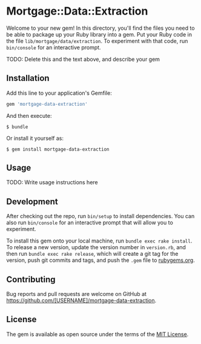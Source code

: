 # Mortgage::Data::Extraction

Welcome to your new gem! In this directory, you'll find the files you need to be able to package up your Ruby library into a gem. Put your Ruby code in the file `lib/mortgage/data/extraction`. To experiment with that code, run `bin/console` for an interactive prompt.

TODO: Delete this and the text above, and describe your gem

## Installation

Add this line to your application's Gemfile:

```ruby
gem 'mortgage-data-extraction'
```

And then execute:

    $ bundle

Or install it yourself as:

    $ gem install mortgage-data-extraction

## Usage

TODO: Write usage instructions here

## Development

After checking out the repo, run `bin/setup` to install dependencies. You can also run `bin/console` for an interactive prompt that will allow you to experiment.

To install this gem onto your local machine, run `bundle exec rake install`. To release a new version, update the version number in `version.rb`, and then run `bundle exec rake release`, which will create a git tag for the version, push git commits and tags, and push the `.gem` file to [rubygems.org](https://rubygems.org).

## Contributing

Bug reports and pull requests are welcome on GitHub at https://github.com/[USERNAME]/mortgage-data-extraction.


## License

The gem is available as open source under the terms of the [MIT License](http://opensource.org/licenses/MIT).

